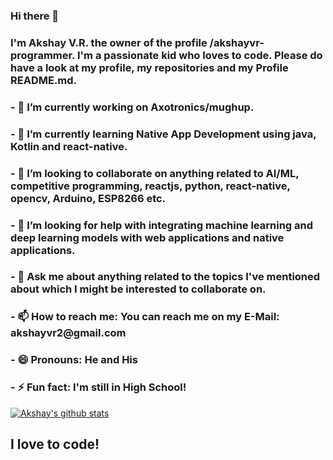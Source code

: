 ### Hi there 👋

<h3> I'm Akshay V.R. the owner of the profile /akshayvr-programmer. I'm a passionate kid who loves to code. Please do have a look at my profile, my repositories and my Profile
 README.md. </h3>  



<h3>- 🔭 I’m currently working on Axotronics/mughup. </h3>
<h3>- 🌱 I’m currently learning Native App Development using java, Kotlin and react-native. </h3>
 <h3>- 👯 I’m looking to collaborate on anything related to AI/ML, competitive programming, reactjs, python, react-native, opencv, Arduino, ESP8266 etc. </h3>
<h3>- 🤔 I’m looking for help with integrating machine learning and deep learning  models with web applications and native applications. </h3>
<h3>- 💬 Ask me about anything related to the topics I've mentioned about which I might be interested to collaborate on. </h3>
<h3>- 📫 How to reach me: You can reach me on my E-Mail: akshayvr2@gmail.com </h3>
<h3>- 😄 Pronouns: He and His </h3>
<h3>- ⚡ Fun fact: I'm still in High School! </h3>

[![Akshay's github stats](https://github-readme-stats.vercel.app/api?username=akshayvr-programmer)](https://github.com/anuraghazra/github-readme-stats)

## I love to code!
